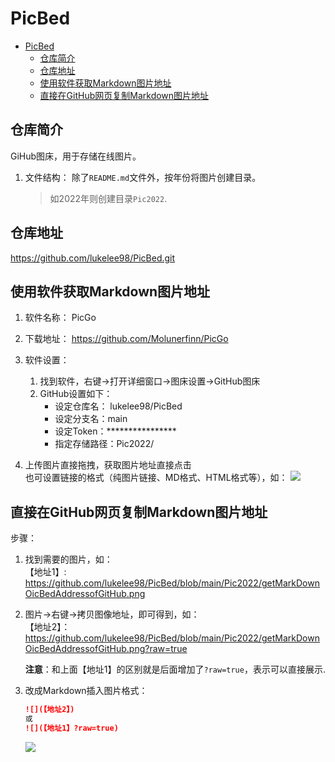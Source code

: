 # PicBed

<!-- @import "[TOC]" {cmd="toc" depthFrom=1 depthTo=6 orderedList=false} -->

<!-- code_chunk_output -->

- [PicBed](#picbed)
  - [仓库简介](#仓库简介)
  - [仓库地址](#仓库地址)
  - [使用软件获取Markdown图片地址](#使用软件获取markdown图片地址)
  - [直接在GitHub网页复制Markdown图片地址](#直接在github网页复制markdown图片地址)

<!-- /code_chunk_output -->

## 仓库简介
GiHub图床，用于存储在线图片。
1. 文件结构：
    除了`README.md`文件外，按年份将图片创建目录。   
    >如2022年则创建目录`Pic2022`.

## 仓库地址
https://github.com/lukelee98/PicBed.git

## 使用软件获取Markdown图片地址
1. 软件名称：
    PicGo
2. 下载地址：
    https://github.com/Molunerfinn/PicGo
3. 软件设置：
    1. 找到软件，右键->打开详细窗口->图床设置->GitHub图床
    2. GitHub设置如下：
        + 设定仓库名： lukelee98/PicBed
        + 设定分支名：main
        + 设定Token：****************
        + 指定存储路径：Pic2022/

4. 上传图片直接拖拽，获取图片地址直接点击  
    也可设置链接的格式（纯图片链接、MD格式、HTML格式等），如：
    ![](https://raw.githubusercontent.com/lukelee98/PicBed/main/Pic2022/AREPL%20for%20python.png)

## 直接在GitHub网页复制Markdown图片地址
步骤：
1. 找到需要的图片，如：  
    【地址1】: https://github.com/lukelee98/PicBed/blob/main/Pic2022/getMarkDownOicBedAddressofGitHub.png
    
2. 图片->右键->拷贝图像地址，即可得到，如：  
    【地址2】：https://github.com/lukelee98/PicBed/blob/main/Pic2022/getMarkDownOicBedAddressofGitHub.png?raw=true  
    
    **注意**：和上面【地址1】的区别就是后面增加了`?raw=true`，表示可以直接展示.  

3. 改成Markdown插入图片格式：  
    ```markdown
    ![](【地址2】)
    或
    ![](【地址1】?raw=true)
    ```

    ![](https://github.com/lukelee98/PicBed/blob/main/Pic2022/getMarkDownOicBedAddressofGitHub.png?raw=true)